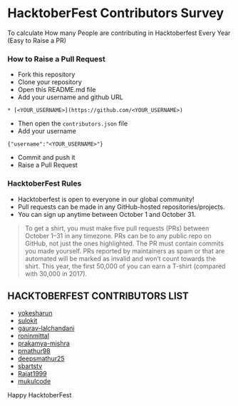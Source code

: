 # HacktoberFest Contributors Survey
To calculate How many People are contributing in Hacktoberfest Every Year (Easy to Raise a PR)

### How to Raise a Pull Request

* Fork this repository
* Clone your repository
* Open this README.md file
* Add your username and github URL
```
* [<YOUR_USERNAME>](https://github.com/<YOUR_USERNAME>)
```
* Then open the `contributors.json` file
* Add your username
```
{"username":"<YOUR_USERNAME>"}
```
* Commit and push it
* Raise a Pull Request

### HacktoberFest Rules

* Hacktoberfest is open to everyone in our global community!
* Pull requests can be made in any GitHub-hosted repositories/projects.
* You can sign up anytime between October 1 and October 31.
> To get a shirt, you must make five pull requests (PRs) between October 1–31 in any timezone. PRs can be to any public repo on GitHub, not just the ones highlighted. The PR must contain commits you made yourself. PRs reported by maintainers as spam or that are automated will be marked as invalid and won’t count towards the shirt. This year, the first 50,000 of you can earn a T-shirt (compared with 30,000 in 2017).

## HACKTOBERFEST CONTRIBUTORS LIST

* [yokesharun](https://github.com/yokesharun)
* [sulokit](https://github.com/sulokit)
* [gaurav-lalchandani](https://github.com/gaurav-lalchandani)
* [roninmittal](https://github.com/roninmittal)
* [prakamya-mishra](https://github.com/prakamya-mishra)
* [pmathur98](https://github.com/pmathur98)
* [deepsmathur25](https://github.com/deepsmathur25)
* [sbartstv](https://github.com/sbartstv)
* [Rajat1999](https://github.com/Rajat1999)
* [mukulcode](https://github.com/mukulcode)

Happy HacktoberFest
